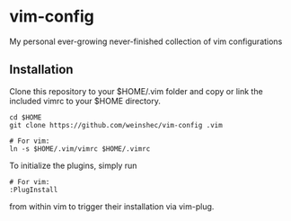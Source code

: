 vim-config
==========

My personal ever-growing never-finished collection of vim configurations

## Installation

Clone this repository to your $HOME/.vim folder and copy or link the included
vimrc to your $HOME directory.

    cd $HOME
    git clone https://github.com/weinshec/vim-config .vim

    # For vim:
    ln -s $HOME/.vim/vimrc $HOME/.vimrc

To initialize the plugins, simply run

    # For vim:
    :PlugInstall

from within vim to trigger their installation via vim-plug.
